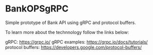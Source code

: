 # BankOPSgRPC

Simple prototype of Bank API using gRPC and protocol buffers.

To learn more about the technnology follow the links below:

gRPC: https://grpc.io/
gRPC examples: https://grpc.io/docs/tutorials/
protocol buffers: https://developers.google.com/protocol-buffers/

